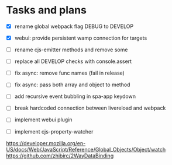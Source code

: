 Tasks and plans
===============

- [x] rename global webpack flag DEBUG to DEVELOP
- [x] webui: provide persistent wamp connection for targets
- [ ] rename cjs-emitter methods and remove some
- [ ] replace all DEVELOP checks with console.assert
- [ ] fix async: remove func names (fail in release)
- [ ] fix async: pass both array and object to method
- [ ] add recursive event bubbling in spa-app keydown
- [ ] break hardcoded connection between livereload and webpack
- [ ] implement webui plugin
- [ ] implement cjs-property-watcher



https://developer.mozilla.org/en-US/docs/Web/JavaScript/Reference/Global_Objects/Object/watch
https://github.com/zhibirc/2WayDataBinding
